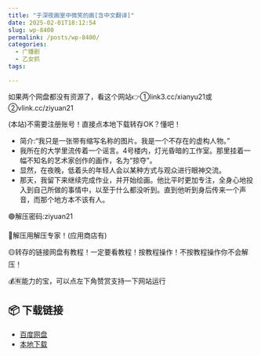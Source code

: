 ```yaml
---
title: "于深夜画室中微笑的画[含中文翻译]"
date: 2025-02-01T18:12:54
slug: wp-8400
permalink: /posts/wp-8400/
categories:
  - 广播剧
  - 乙女抓
tags:

---
```


如果两个网盘都没有资源了，看这个网站👉①link3.cc/xianyu21或②vlink.cc/ziyuan21

(本站)不需要注册账号！直接点本地下载转存OK？懂吧！

*   简介:“我只是一张带有缩写名称的图片。我是一个不存在的虚构人物。”
*   我所在的大学里流传着一个谣言。4号楼内，灯光昏暗的工作室。那里挂着一幅不知名的艺术家创作的画作，名为“掠夺”。
*   显然，在夜晚，低着头的年轻人会以某种方式与观众进行眼神交流。
*   那天，我留下来继续完成作业，并开始绘画。他比平时更加专注，全身心地投入到自己所做的事情中，以至于什么都没听到。直到他听到身后传来一个声音，而那个地方本不该有人。

🟢解压密码:ziyuan21

🔵解压用解压专家！(应用商店有)

🟡转存的链接网盘有教程！一定要看教程！按教程操作！不按教程操作你不会解压！

💰🈶能力的宝，可以点左下角赞赏支持一下网站运行

## 📦 下载链接
- [百度网盘](https://blziyuan21.com/pay-download/8400?key=ddf6b0b384&down_id=0)
- [本地下载](https://blziyuan21.com/pay-download/8400?key=ddf6b0b384&down_id=1)

